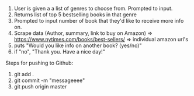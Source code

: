 1. User is given a a list of genres to choose from. Prompted to input.
2. Returns list of top 5 bestselling books in that genre
3. Prompted to input number of book that they'd like to receive more info on.
4. Scrape data (Author, summary, link to buy on Amazon)
=> https://www.nytimes.com/books/best-sellers/
=> individual amazon url's
5. puts "Would you like info on another book? (yes/no)"
6. if "no", "Thank you. Have a nice day!"

Steps for pushing to Github:
1. git add .
2. git commit -m "messageeee"
3. git push origin master
